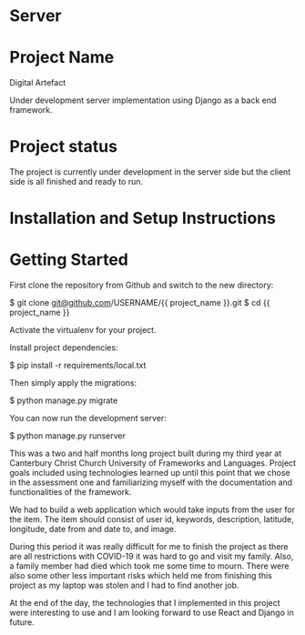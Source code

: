 Server
======
Project Name 
======
Digital Artefact 

Under development server implementation using Django as a back end framework.

Project status
======
The project is currently under development in the server side but the client side is all finished and ready to run.

Installation and Setup Instructions
======

Getting Started
======
First clone the repository from Github and switch to the new directory:

$ git clone git@github.com/USERNAME/{{ project_name }}.git
$ cd {{ project_name }}

Activate the virtualenv for your project.

Install project dependencies:

$ pip install -r requirements/local.txt

Then simply apply the migrations:

$ python manage.py migrate

You can now run the development server:

$ python manage.py runserver



This was a two and half months long project built during my third year at Canterbury Christ Church University of Frameworks and Languages. Project goals included using technologies learned up until this point that we chose in the assessment one and familiarizing myself with the documentation and functionalities of the framework.

We had to build a web application which would take inputs from the user for the item. The item should consist of user id, keywords, description, latitude, longitude, date from and date to, and image.

During this period it was really difficult for me to finish the project as there are all restrictions with COVID-19 it was hard to go and visit my family. Also, a family member had died which took me some time to mourn. There were also some other less important risks which held me from finishing this project as my laptop was stolen and I had to find another job.

At the end of the day, the technologies that I implemented in this project were interesting to use and I am looking forward to use React and Django in future.